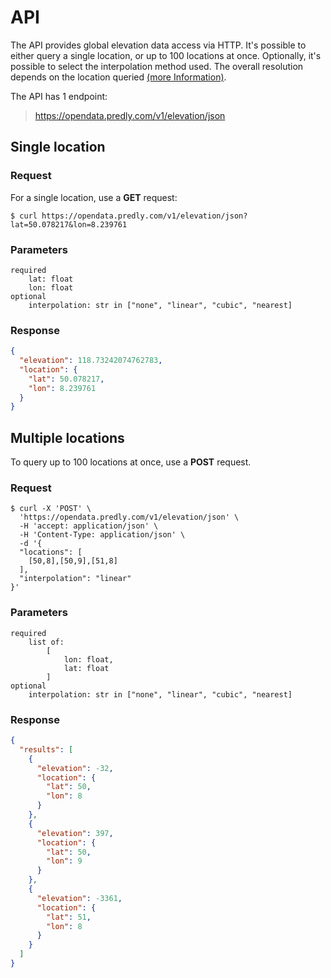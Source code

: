 # API

The API provides global elevation data access via HTTP. It's possible to either
query a single location, or up to 100 locations at once. Optionally, it's possible to
select the interpolation method used. The overall resolution depends on the location
queried [(more Information)](/elevation/docs/dataset).

The API has 1 endpoint:

> https://opendata.predly.com/v1/elevation/json

## Single location

### Request

For a single location, use a **GET** request:
```shell
$ curl https://opendata.predly.com/v1/elevation/json?lat=50.078217&lon=8.239761
```

### Parameters

    required
        lat: float
        lon: float
    optional
        interpolation: str in ["none", "linear", "cubic", "nearest]

### Response

```json
{
  "elevation": 118.73242074762783,
  "location": {
    "lat": 50.078217,
    "lon": 8.239761
  }
}
```

## Multiple locations 

To query up to 100 locations at once, use a **POST** request.

### Request

```shell
$ curl -X 'POST' \
  'https://opendata.predly.com/v1/elevation/json' \
  -H 'accept: application/json' \
  -H 'Content-Type: application/json' \
  -d '{
  "locations": [
    [50,8],[50,9],[51,8]
  ],
  "interpolation": "linear"
}'
```

### Parameters

    required
        list of:
            [
                lon: float, 
                lat: float
            ]
    optional
        interpolation: str in ["none", "linear", "cubic", "nearest]

### Response
```json
{
  "results": [
    {
      "elevation": -32,
      "location": {
        "lat": 50,
        "lon": 8
      }
    },
    {
      "elevation": 397,
      "location": {
        "lat": 50,
        "lon": 9
      }
    },
    {
      "elevation": -3361,
      "location": {
        "lat": 51,
        "lon": 8
      }
    }
  ]
}
```